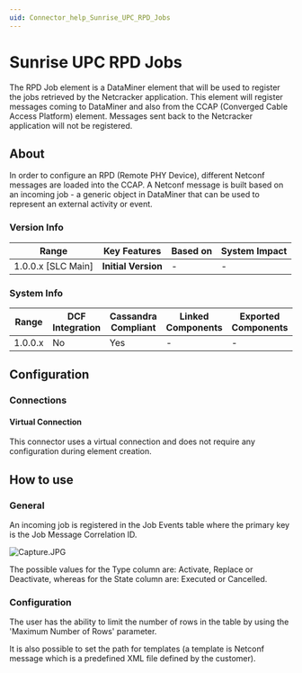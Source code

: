 ```yaml
---
uid: Connector_help_Sunrise_UPC_RPD_Jobs
---
```


# Sunrise UPC RPD Jobs

The RPD Job element is a DataMiner element that will be used to register the jobs retrieved by the Netcracker application. This element will register messages coming to DataMiner and also from the CCAP (Converged Cable Access Platform) element. Messages sent back to the Netcracker application will not be registered.

## About

In order to configure an RPD (Remote PHY Device), different Netconf messages are loaded into the CCAP. A Netconf message is built based on an incoming job - a generic object in DataMiner that can be used to represent an external activity or event.

### Version Info

| **Range**            | **Key Features**    | **Based on** | **System Impact** |
|----------------------|---------------------|--------------|-------------------|
| 1.0.0.x \[SLC Main\] | **Initial Version** | \-           | \-                |

### System Info

| **Range** | **DCF Integration** | **Cassandra Compliant** | **Linked Components** | **Exported Components** |
|-----------|---------------------|-------------------------|-----------------------|-------------------------|
| 1.0.0.x   | No                  | Yes                     | \-                    | \-                      |

## Configuration

### Connections

#### Virtual Connection

This connector uses a virtual connection and does not require any configuration during element creation.

## How to use

### General

An incoming job is registered in the Job Events table where the primary key is the Job Message Correlation ID.

![Capture.JPG](~/connector-help/images/Sunrise_UPC_RPD_Jobs_Capture.JPG)

The possible values for the Type column are: Activate, Replace or Deactivate, whereas for the State column are: Executed or Cancelled.



### Configuration

The user has the ability to limit the number of rows in the table by using the 'Maximum Number of Rows' parameter.

It is also possible to set the path for templates (a template is Netconf message which is a predefined XML file defined by the customer).
